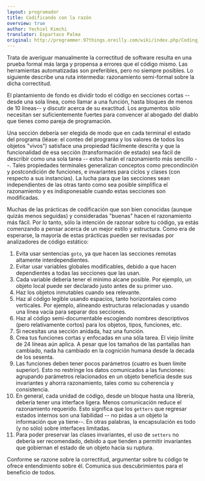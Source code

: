 ```yaml
---
layout: programador
title: Codificando con la razón
overview: true
author: Yechiel Kimchi
translator: Espartaco Palma
original: http://programmer.97things.oreilly.com/wiki/index.php/Coding_with_Reason
---
```


Trata de averiguar manualmente la correctitud de software resulta en una
prueba formal más larga y propensa a errores que el código mismo. Las
herramientas automatizadas son preferibles, pero no siempre posibles. Lo
siguiente describe una ruta intermedia: razonamiento semi-formal sobre la
dicha correctitud.

El plantamiento de fondo es dividir todo el código en secciones cortas --
desde una sola línea, como llamar a una función, hasta bloques de menos de
10 líneas-- y discutir acerca de su exactitud. Los argumentos sólo necesitan
ser suficientemente fuertes para convencer al abogado del diablo que tienes
como pareja de programación.

Una sección debería ser elegida de modo que en cada terminal el estado del
programa (léase: el conteo del programa y los valores de todos los objetos
"vivos") satisface una propiedad fácilmente descrita y que la funcionalidad de
esa sección (transformación de estado) sea fácil de describir como una sola
tarea -- estos harán el razonamiento más sencillo --. Tales propiedades
terminales generalizan conceptos como precondinción y postcondición de
funciones, e invariantes para ciclos y clases (con respecto a sus instancias).
La lucha para que las secciones sean independientes de las otras tanto como
sea posible simplifica el razonamiento y es indisponesable cuando estas
secciones son modificadas.

Muchas de las prácticas de codificación que son bien conocidas (aunque quizás
menos seguidas) y consideradas "buenas" hacen el razonamiento más fácil. Por
lo tanto, sólo la intención de razonar sobre tu código, ya estás comenzando a
pensar acerca de un mejor estilo y estructura. Como era de esperarse, la
mayoría de estas prácticas pueden ser revisadas por analizadores de código
estático:

1. Evita usar sentencias `goto`, ya que hacen las secciones remotas altamente
interdependientes.
2. Evitar usar variables globales modificables, debido a que hacen
dependientes a todas las secciones que las usan.
3. Cada variable debería tener el mínimo alcane posible. Por ejemplo, un
objeto local puede ser declarado justo antes de su primer uso.
4. Haz los objetos inmutables cuando sea relevante.
5. Haz al código legible usando espacios, tanto horizontales como verticales.
Por ejemplo, alineando estructuras relacionadas y usando una línea vacía para
separar dos secciones.
6. Haz al código semi-documentable escogiendo nombres descriptivos (pero
relativamente cortos) para los objetos, tipos, funciones, etc.
7. Si necesitas una sección anidada, haz una función.
8. Crea tus funciones cortas y enfocadas en una sóla tarea. El viejo límite de
24 líneas aún aplica. A pesar que los tamaños de las pantallas han cambiado,
nada ha cambiado en la cognición humana desde la decada de los sesenta.
9. Las funciones deben tener pocos parámetros (cuatro es buen límite
superior). Esto no restringe los datos comunicados a las funciones: agrupando
parámetros relacionados en un objeto beneficia desde sus invariantes y ahorra
razonamiento, tales como su coherencia y consistencia.
10. En general, cada unidad de código, desde un bloque hasta una librería,
debería tener una interface ligera. Menos comunicación reduce el razonamiento
requerido. Esto significa que los `getters` que regresar estados internos son
una liabilidad -- no pidas a un objeto la información que ya tiene--. En otras
palabras, la encapsulación es todo (y no sólo) sobre interfaces limitadas.
11. Para poder preservar las clases invariantes, el uso de `setters` no
debería ser recomendado, debido a que tienden a permitir invariantes que
gobiernan el estado de un objeto hacia su ruptura.

Conforme se razone sobre la correctitud, argumentar sobre tu código te ofrece
entendimiento sobre él. Comunica sus descubrimientos para el beneficio de
todos.


